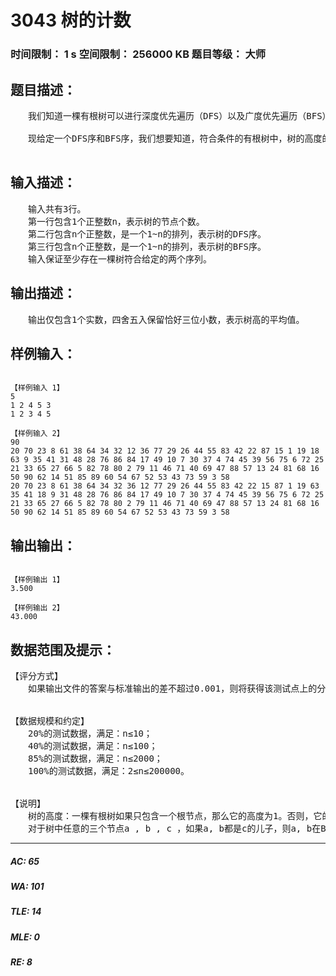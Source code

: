 # 3043 树的计数   
### 时间限制： 1 s     空间限制： 256000 KB     题目等级： 大师  
## 题目描述：  

<pre>
　　我们知道一棵有根树可以进行深度优先遍历（DFS）以及广度优先遍历（BFS）来生成这棵树的DFS序以及BFS序。两棵不同的树的DFS序有可能相同，并且它们的BFS序也有可能相同，例如下面两棵树的DFS序都是1 2 4 5 3，BFS序都是1 2 3 4 5。
 
　　现给定一个DFS序和BFS序，我们想要知道，符合条件的有根树中，树的高度的平均值。即，假如共有K棵不同的有根树具有这组DFS序和BFS序，且他们的高度分别是h1,h2,...,hk，那么请你输出：

</pre>
  
  
## 输入描述：  

<pre>
　　输入共有3行。
　　第一行包含1个正整数n，表示树的节点个数。
　　第二行包含n个正整数，是一个1~n的排列，表示树的DFS序。
　　第三行包含n个正整数，是一个1~n的排列，表示树的BFS序。
　　输入保证至少存在一棵树符合给定的两个序列。
</pre>
  
  
## 输出描述：  

<pre>
　　输出仅包含1个实数，四舍五入保留恰好三位小数，表示树高的平均值。
</pre>
  
  
## 样例输入：  

<pre><code>
【样例输入 1】
5  
1 2 4 5 3  
1 2 3 4 5
 
【样例输入 2】
90  
20 70 23 8 61 38 64 34 32 12 36 77 29 26 44 55 83 42 22 87 15 1 19 18 63 9 35 41 31 48 28 76 86 84 17 49 10 7 30 37 4 74 45 39 56 75 6 72 25 21 33 65 27 66 5 82 78 80 2 79 11 46 71 40 69 47 88 57 13 24 81 68 16 50 90 62 14 51 85 89 60 54 67 52 53 43 73 59 3 58  
20 70 23 8 61 38 64 34 32 36 12 77 29 26 44 55 83 42 22 15 87 1 19 63 35 41 18 9 31 48 28 76 86 84 17 49 10 7 30 37 4 74 45 39 56 75 6 72 25 21 33 65 27 66 5 82 78 80 2 79 11 46 71 40 69 47 88 57 13 24 81 68 16 50 90 62 14 51 85 89 60 54 67 52 53 43 73 59 3 58
</code></pre>
  
  
## 输出输出：  

<pre><code>
【样例输出 1】
3.500
 
【样例输出 2】
43.000
</code></pre>
  
  
## 数据范围及提示：  

<pre>
【评分方式】
　　如果输出文件的答案与标准输出的差不超过0.001，则将获得该测试点上的分数，否则不得分。
  

【数据规模和约定】
　　20%的测试数据，满足：n≤10；
　　40%的测试数据，满足：n≤100；
　　85%的测试数据，满足：n≤2000；
　　100%的测试数据，满足：2≤n≤200000。
  

【说明】
　　树的高度：一棵有根树如果只包含一个根节点，那么它的高度为1。否则，它的高度为根节点的所有子树的高度的最大值加1。  
　　对于树中任意的三个节点a , b , c ，如果a, b都是c的儿子，则a, b在BFS序中和DFS序中的相对前后位置是一致的，即要么a都在b的前方，要么a都在b的后方。
</pre>
  
  
***  

##### AC: 65  
##### WA: 101  
##### TLE: 14  
##### MLE: 0  
##### RE: 8  
